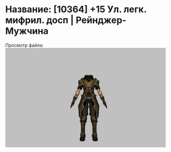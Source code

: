 # Название: [10364] +15 Ул. легк. мифрил. досп | Рейнджер-Мужчина

Просмотр файла:
![p020021.png](p020021.png)